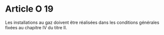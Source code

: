# Article O 19

Les installations au gaz doivent être réalisées dans les conditions générales fixées au chapitre IV du titre II.
